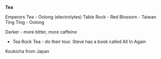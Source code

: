 **Tea**

Emperors Tea - Oolong (electrolytes)
Table Rock - 
Red Blossom - Taiwan
Ting Ting - Oolong


Darker - more bitter, more caffeine


- Tea Rock Tea - do their tour.
  Steve has a book called All In Again

Koukicha from Japan